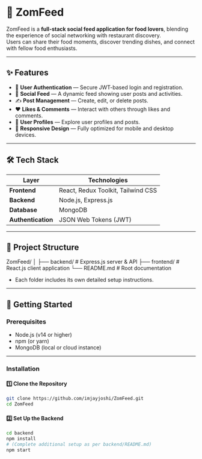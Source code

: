 # 🍔 ZomFeed

ZomFeed is a **full-stack social feed application for food lovers**, blending the experience of social networking with restaurant discovery.  
Users can share their food moments, discover trending dishes, and connect with fellow food enthusiasts.

---

## ✨ Features

- 🔐 **User Authentication** — Secure JWT-based login and registration.
- 📰 **Social Feed** — A dynamic feed showing user posts and activities.
- ✍️ **Post Management** — Create, edit, or delete posts.
- ❤️ **Likes & Comments** — Interact with others through likes and comments.
- 👤 **User Profiles** — Explore user profiles and posts.
- 📱 **Responsive Design** — Fully optimized for mobile and desktop devices.

---

## 🛠️ Tech Stack

| Layer              | Technologies                       |
| ------------------ | ---------------------------------- |
| **Frontend**       | React, Redux Toolkit, Tailwind CSS |
| **Backend**        | Node.js, Express.js                |
| **Database**       | MongoDB                            |
| **Authentication** | JSON Web Tokens (JWT)              |

---

## 📂 Project Structure

ZomFeed/
│
├── backend/ # Express.js server & API
├── frontend/ # React.js client application
└── README.md # Root documentation

- Each folder includes its own detailed setup instructions.

---

## 🚀 Getting Started

### Prerequisites

- Node.js (v14 or higher)
- npm (or yarn)
- MongoDB (local or cloud instance)

---

### Installation

#### 1️⃣ Clone the Repository

```bash
git clone https://github.com/imjayjoshi/ZomFeed.git
cd ZomFeed
```

#### 2️⃣ Set Up the Backend

```bash
cd backend
npm install
# (Complete additional setup as per backend/README.md)
npm start
```

